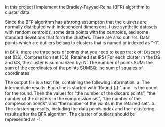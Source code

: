 In this project I implement the Bradley-Fayyad-Reina (BFR) algorithm to cluster data.

Since the BFR algorithm has a strong assumption that the clusters are normally distributed with independent dimensions, I use synthetic datasets with random centroids, some data points with the centroids, and some standard deviations that form the clusters. 
There are also outliers. Data points which are outliers belong to clusters that is named or indexed as “-1”.

In BFR, there are three sets of points that you need to keep track of:
  Discard set (DS), Compression set (CS), Retained set (RS)
For each cluster in the DS and CS, the cluster is summarized by: 
  N: The number of points
  SUM: the sum of the coordinates of the points 
  SUMSQ: the sum of squares of coordinates

The output file is a text file, containing the following information.
a. The intermediate results. Each line is started with “Round {𝑖}:” and 𝑖 is the count for the round. Then the values for “the number of the discard points”, “the number of the clusters in the compression set”, “the number of the compression points”, and “the number of the points in the retained set”.
b. The clustering results, including the data points index and their clustering results after the BFR algorithm. The cluster of outliers should be represented as -1.
